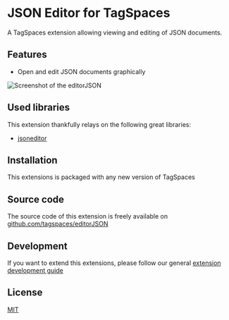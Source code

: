 # JSON Editor for TagSpaces

A TagSpaces extension allowing viewing and editing of JSON documents.

## Features

* Open and edit JSON documents graphically

![Screenshot of the editorJSON](https://github.com/tagspaces/documentation/raw/master/media/extensions/editor-json-lead.png)

## Used libraries
This extension thankfully relays on the following great libraries:

* [jsoneditor](https://github.com/josdejong/jsoneditor)

## Installation

This extensions is packaged with any new version of TagSpaces

## Source code

The source code of this extension is freely available on [github.com/tagspaces/editorJSON](https://github.com/tagspaces/editorJSON/)

## Development

If you want to extend this extensions, please follow our general [extension development guide](http://tagspaces.org/documentation/extension-development-guide)

## License

[MIT](https://github.com/tagspaces/editorJSON/blob/master/LICENSE.txt)
